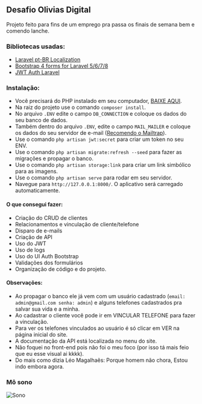 ## Desafio Olivias Digital

Projeto feito para fins de um emprego pra passa os finais de semana bem e comendo lanche.

### Bibliotecas usadas:
* [Laravel pt-BR Localization](https://github.com/lucascudo/laravel-pt-BR-localization)
* [Bootstrap 4 forms for Laravel 5/6/7/8](https://github.com/netojose/laravel-bootstrap-4-forms)
* [JWT Auth Laravel](https://github.com/tymondesigns/jwt-auth)

### Instalação: 

* Você precisará do PHP instalado em seu computador, [BAIXE AQUI](https://www.php.net/downloads). 
* Na raiz do projeto use o comando `composer install`. 
* No arquivo `.ENV` edite o campo `DB_CONNECTION` e coloque os dados do seu banco de dados.
* Também dentro do arquivo `.ENV`, edite o campo `MAIL_MAILER` e coloque os dados do seu servidor de e-mail ([Recomendo o Mailtrap](https://mailtrap.io)).
* Use o comando `php artisan jwt:secret` para criar um token no seu ENV.
* Use o comando `php artisan migrate:refresh --seed` para fazer as migrações e propagar o banco.
* Use o comando `php artisan storage:link` para criar um link simbólico para as imagens.
* Use o comando `php artisan serve` para rodar em seu servidor.
* Navegue para `http://127.0.0.1:8000/`. O aplicativo será carregado automaticamente.

#### O que consegui fazer:
* Criação do CRUD de clientes 
* Relacionamentos e vinculação de cliente/telefone
* Disparo de e-mails
* Criação de API
* Uso do JWT
* Uso de logs
* Uso do UI Auth Bootstrap
* Validações dos formulários
* Organização de código e do projeto.

#### Observações:
* Ao propagar o banco ele já vem com um usuário cadastrado (`email: admin@gmail.com senha: admin`) e alguns telefones cadastrados pra salvar sua vida e a minha.
* Ao cadastrar o cliente você pode ir em VINCULAR TELEFONE para fazer a vinculação.
* Para ver os telefones vinculados ao usuário é só clicar em VER na página inicial do site.
* A documentação da API está localizada no menu do site.
* Não foquei no front-end pois não foi o meu foco (por isso tá mais feio que eu esse visual ai kkkk).
* Do mais como dizia Léo Magalhaẽs: Porque homem não chora, Estou indo embora agora.

### Mô sono
![Sono](https://i.pinimg.com/originals/63/c7/c9/63c7c90d12d4277f3daa671a3f828adb.gif)
